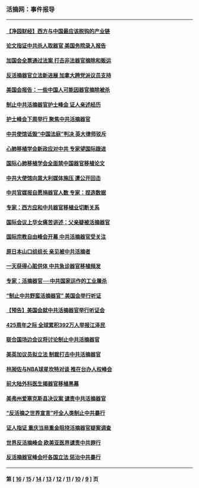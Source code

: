 ### 活摘网：事件报导
---
#### [【净园财经】西方与中国最应该脱钩的产业链](../../pages/nf5877/n14016113.md?08010430) 
#### [论文指证中共杀人取器官 美国务院录入报告](../../pages/nf5877/n13999890.md?08010430) 
#### [加国会全票通过法案 打击非法器官摘除和贩运](../../pages/nf5877/n13884924.md?08010430) 
#### [反活摘器官立法新进展 加拿大跨党派议员支持](../../pages/nf5877/n13876061.md?08010430) 
#### [美国会报告：一些中国人可能因器官摘除被杀](../../pages/nf5877/n13867964.md?08010430) 
#### [制止中共活摘器官护士峰会 证人亲述经历](../../pages/nf5877/n13859007.md?08010430) 
#### [护士峰会下周举行 聚焦中共活摘器官](../../pages/nf5877/n13855418.md?08010430) 
#### [中共使馆诋毁“中国法庭”判决 英大律师驳斥](../../pages/nf5877/n13833945.md?08010430) 
#### [心肺移植学会新政应对中共 专家望国际跟进](../../pages/nf5877/n13829043.md?08010430) 
#### [国际心肺移植学会全面禁中国器官移植论文](../../pages/nf5877/n13827785.md?08010430) 
#### [中共大使馆向意大利媒体施压 遭公开回击](../../pages/nf5877/n13826038.md?08010430) 
#### [中共官媒报自愿捐器官人数 专家：捏造数据](../../pages/nf5877/n13814130.md?08010430) 
#### [专家：西方应和中共器官移植业切断关系](../../pages/nf5877/n13772828.md?08010430) 
#### [国际会议上华女痛苦讲述：父亲疑被活摘器官](../../pages/nf5877/n13771583.md?08010430) 
#### [国际宗教自由峰会开幕 中共活摘器官受关注](../../pages/nf5877/n13769995.md?08010430) 
#### [原日本山口组组长 亲见被中共活摘者](../../pages/nf5877/n13767360.md?08010430) 
#### [一天获得心脏供体 中共急诊器官移植频发](../../pages/nf5877/n13764689.md?08010430) 
#### [专家：活摘器官──中共国家运作的工业屠杀](../../pages/nf5877/n13761178.md?08010430) 
#### [“制止中共野蛮活摘器官” 美国会举行听证](../../pages/nf5877/n13735831.md?08010430) 
#### [【预告】美国会就中共活摘器官举行听证会](../../pages/nf5877/n13732843.md?08010430) 
#### [425周年之际 全球累积392万人举报江泽民](../../pages/nf5877/n13719232.md?08010430) 
#### [联合国场边会议将讨论制止中共活摘器官](../../pages/nf5877/n13656361.md?08010430) 
#### [美英加议员拟立法 制裁打击中共活摘器官](../../pages/nf5877/n13430251.md?08010430) 
#### [林昶佐与NBA球星坎特对谈 推在台办人权峰会](../../pages/nf5877/n13414467.md?08010430) 
#### [前大陆外科医生揭器官移植黑幕](../../pages/nf5877/n13401416.md?08010430) 
#### [美弗州爱塞克斯县决议案 谴责中共活摘器官](../../pages/nf5877/n13320919.md?08010430) 
#### [“反活摘之世界宣言”吁全人类制止中共暴行](../../pages/nf5877/n13259730.md?08010430) 
#### [证人指证 重庆当局重金阻挠活摘器官疑案调查](../../pages/nf5877/n13259127.md?08010430) 
#### [世界反活摘峰会 欧美亚医界谴责中共罪行](../../pages/nf5877/n13253550.md?08010430) 
#### [反活摘器官峰会吁各国立法 惩治中共暴行](../../pages/nf5877/n13245052.md?08010430) 

---
#### 第 [ [16](./16.md?08010430) / [15](./15.md?08010430) / [14](./14.md?08010430) / [13](./13.md?08010430) / [12](./12.md?08010430) / [11](./11.md?08010430) / [10](./10.md?08010430) / [9](./9.md?08010430) ] 页
